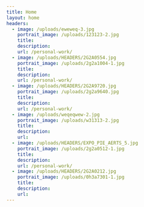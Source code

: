 ```yaml
---
title: Home
layout: home
headers:
  - image: /uploads/eweweq-3.jpg
    portrait_image: /uploads/123123-2.jpg
    title:
    description:
    url: /personal-work/
  - image: /uploads/HEADERS/2G2A0554.jpg
    portrait_image: /uploads/2g2a1004-1.jpg
    title:
    description:
    url: /personal-work/
  - image: /uploads/HEADERS/2G2A9720.jpg
    portrait_image: /uploads/2g2a9640.jpg
    title:
    description:
    url: /personal-work/
  - image: /uploads/weqeqwew-2.jpg
    portrait_image: /uploads/w31313-2.jpg
    title:
    description:
    url:
  - image: /uploads/HEADERS/EXPO_PIE_AERTS_5.jpg
    portrait_image: /uploads/2g2a0512-1.jpg
    title:
    description:
    url: /personal-work/
  - image: /uploads/HEADERS/2G2A0212.jpg
    portrait_image: /uploads/0h3a7301-1.jpg
    title:
    description:
    url:
---
```


